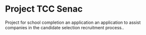 # Project TCC Senac

Project for school completion an application an application to assist companies in the candidate selection recruitment process..
